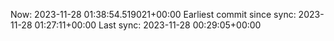 Now: 2023-11-28 01:38:54.519021+00:00 Earliest commit since sync: 2023-11-28 01:27:11+00:00 Last sync: 2023-11-28 00:29:05+00:00
